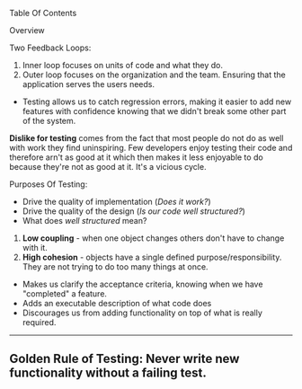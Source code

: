 Table Of Contents

Overview


Two Feedback Loops:
1.  Inner loop focuses on units of code and what they do.
2.  Outer loop focuses on the organization and the team.  Ensuring that the
application serves the users needs.

* Testing allows us to catch regression errors, making it easier to add new
    features with confidence knowing that we didn't break some other part of the
    system.

**Dislike for testing** comes from the fact that most people do not do as well
with work they find uninspiring.  Few developers enjoy testing their code and
therefore arn't as good at it which then makes it less enjoyable to do because
they're not as good at it.  It's a vicious cycle.

Purposes Of Testing:
*  Drive the quality of implementation (_Does it work?_)
*  Drive the quality of the design (_Is our code well structured?_)
*  What does _well structured_ mean? 

1. **Low coupling** - when one object changes others don't have to change with it.
2. **High cohesion** - objects have a single defined purpose/responsibility.  They
are not trying to do too many things at once.

*  Makes us clarify the acceptance criteria, knowing when we have "completed" a
    feature.
*  Adds an executable description of what code does
*  Discourages us from adding functionality on top of what is really required.


---
**Golden Rule of Testing**: Never write new functionality without a failing
test.
---
